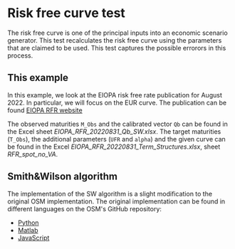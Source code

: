 # Risk free curve test

The risk free curve is one of the principal inputs into an economic scenario generator. This test recalculates the risk free curve using the parameters that are claimed to be used. This test captures the possible errorors in this process.

## This example
In this example, we look at the EIOPA risk free rate publication for August 2022. In particular, we will focus on the EUR curve.
The publication can be found [EIOPA RFR website](https://www.eiopa.europa.eu/tools-and-data/risk-free-interest-rate-term-structures_en)

The observed maturities `M_Obs` and the calibrated vector `Qb` can be found in the Excel sheet *EIOPA_RFR_20220831_Qb_SW.xlsx*.
The target maturities (`T_Obs`), the additional parameters (`UFR` and `alpha`) and the given curve can be found in the Excel *EIOPA_RFR_20220831_Term_Structures.xlsx*, sheet *RFR_spot_no_VA*.

## Smith&Wilson algorithm
The implementation of the SW algorithm is a slight modification to the original OSM implementation. The original implementation can be found in different languages on the OSM's GitHub repository:
-  [Python](https://github.com/qnity/insurance_python/tree/main/smith%26wilson)
-  [Matlab](https://github.com/qnity/insurance_matlab/tree/main/smith%26wilson)
-  [JavaScript](https://github.com/qnity/insurance_javascript/tree/main/smith-wilson)

